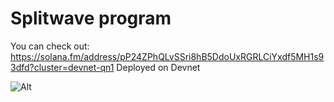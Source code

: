 # Splitwave program

You can check out: https://solana.fm/address/pP24ZPhQLvSSri8hB5DdoUxRGRLCiYxdf5MH1s93dfd?cluster=devnet-qn1
Deployed on Devnet


![Alt](https://repobeats.axiom.co/api/embed/4851c505c522ae0a46e0616dcf7026e5721c505e.svg "Repobeats analytics image")
